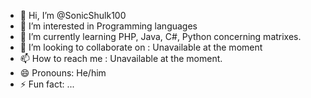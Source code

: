 - 👋 Hi, I’m @SonicShulk100
- 👀 I’m interested in Programming languages
- 🌱 I’m currently learning PHP, Java, C#, Python concerning matrixes.
- 💞️ I’m looking to collaborate on : Unavailable at the moment
- 📫 How to reach me : Unavailable at the moment.
- 😄 Pronouns: He/him
- ⚡ Fun fact: ...

<!---
SonicShulk100/SonicShulk100 is a ✨ special ✨ repository because its `README.md` (this file) appears on your GitHub profile.
You can click the Preview link to take a look at your changes.
--->
